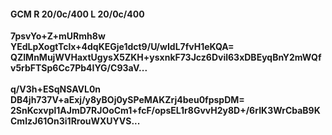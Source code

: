 #### GCM R 20/0c/400 L 20/0c/400
**7psvYo+Z+mURmh8w**<br/>**YEdLpXogtTclx+4dqKEGje1dct9/U/wIdL7fvH1eKQA=**<br/>**QZIMnMujWVHaxtUgysX5ZKH+ysxnkF73Jcz6Dvil63xDBEyqBnY2mWQfv5rbFTSp6Cc7Pb4IYG/C93aV...**<br/><br/>
**q/V3h+ESqNSAVL0n**<br/>**DB4jh737V+aExj/y8yBOj0ySPeMAKZrj4beu0fpspDM=**<br/>**2SnKcxvpl1AJmD7RJOoCm1+fcF/opsEL1r8GvvH2y8D+/6rIK3WrCbaB9KCmlzJ61On3i1RrouWXUYVS...**